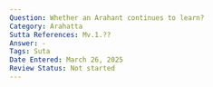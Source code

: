 ```yaml
---
Question: Whether an Arahant continues to learn?
Category: Arahatta
Sutta References: Mv.1.??
Answer: -
Tags: Suta
Date Entered: March 26, 2025
Review Status: Not started
---
```

